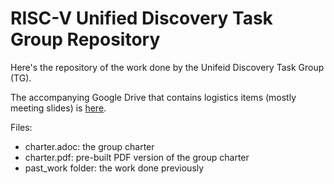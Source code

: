 # RISC-V Unified Discovery Task Group Repository

Here's the repository of the work done by the Unifeid Discovery Task Group (TG).

The accompanying Google Drive that contains logistics items (mostly meeting slides) is [here](https://drive.google.com/drive/u/0/folders/1rKZybyHcv_y1zrZDtPbUvGobbV5Hr79r).

Files: 

- charter.adoc: the group charter
- charter.pdf: pre-built PDF version of the group charter
- past_work folder: the work done previously
